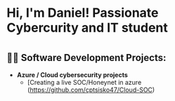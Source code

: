<h1>Hi, I'm Daniel! Passionate Cybercurity and IT student <h1>
  
<h2>👨‍💻 Software Development Projects:</h2>

- <b>Azure / Cloud cybersecurity projects </b>
  - [Creating a live SOC/Honeynet in azure (https://github.com/cptsisko47/Cloud-SOC)
